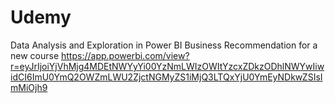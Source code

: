 # Udemy
Data Analysis and Exploration in Power BI
Business Recommendation for a new course
https://app.powerbi.com/view?r=eyJrIjoiYjVhMjg4MDEtNWYyYi00YzNmLWIzOWItYzcxZDkzODhlNWYwIiwidCI6ImU0YmQ2OWZmLWU2ZjctNGMyZS1iMjQ3LTQxYjU0YmEyNDkwZSIsImMiOjh9
